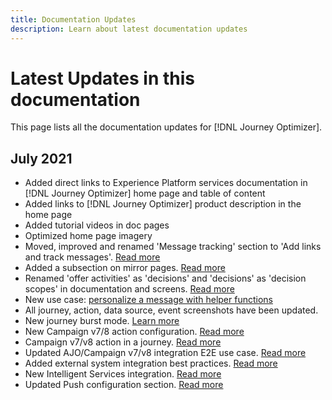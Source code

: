 ```yaml
---
title: Documentation Updates
description: Learn about latest documentation updates
---
```


# Latest Updates in this documentation

This page lists all the documentation updates for [!DNL Journey Optimizer].

## July 2021

* Added direct links to Experience Platform services documentation in [!DNL Journey Optimizer] home page and table of content
* Added links to [!DNL Journey Optimizer] product description in the home page
* Added tutorial videos in doc pages
* Optimized home page imagery
* Moved, improved and renamed 'Message tracking' section to 'Add links and track messages'. [Read more](message-tracking)
* Added a subsection on mirror pages. [Read more](message-tracking#mirror-page)
* Renamed 'offer activities' as 'decisions' and 'decisions' as 'decision scopes' in documentation and screens. [Read more](offers/get-started/starting-offer-decisioning.md)
* New use case: [personalize a message with helper functions](personalization/personalization-use-case-helper-functions.md)
* All journey, action, data source, event screenshots have been updated.
* New journey burst mode. [Learn more](building-journeys/journey-gs.md#burst)
* New Campaign v7/8 action configuration. [Read more](action/acc-action.md)
* Campaign v7/v8 action in a journey. [Read more](building-journeys/using-adobe-campaign-classic.md)
* Updated AJO/Campaign v7/v8 integration E2E use case. [Read more](building-journeys/campaign-classic-use-case.md)
* Added external system integration best practices. [Read more](configuration/external-systems.md)
* New Intelligent Services integration. [Read more](building-journeys/ai-services-overview.md#orchestrate-journeys)
* Updated Push configuration section. [Read more](push-configuration.md)
 